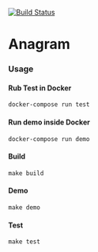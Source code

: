 [![Build Status](https://travis-ci.org/code-guru/anagram.svg?branch=master)](https://travis-ci.org/code-guru/anagram)

# Anagram

### Usage

#### Rub Test in Docker

```
docker-compose run test
```

#### Run demo inside Docker

```
docker-compose run demo
```


#### Build

```
make build
```

#### Demo

```
make demo
```

#### Test

```
make test
```


